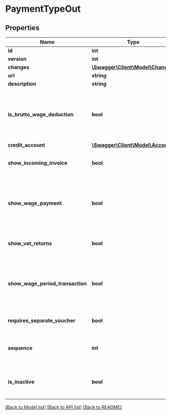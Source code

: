 # PaymentTypeOut

## Properties
Name | Type | Description | Notes
------------ | ------------- | ------------- | -------------
**id** | **int** |  | [optional] 
**version** | **int** |  | [optional] 
**changes** | [**\Swagger\Client\Model\Change[]**](Change.md) |  | [optional] 
**url** | **string** |  | [optional] 
**description** | **string** |  | 
**is_brutto_wage_deduction** | **bool** | true if it should be a deduction from the wage. The module PROVISIONSALARY is required to both view and change this setting | [optional] [default to false]
**credit_account** | [**\Swagger\Client\Model\Account**](Account.md) |  | 
**show_incoming_invoice** | **bool** | true if the payment type should be available in supplier invoices | [optional] [default to false]
**show_wage_payment** | **bool** | true if the payment type should be available in wage payments. The wage module is required to both view and change this setting | [optional] [default to false]
**show_vat_returns** | **bool** | true if the payment type should be available in vat returns | [optional] [default to false]
**show_wage_period_transaction** | **bool** | true if the payment type should be available in period transactionsThe wage module is required to both view and change this setting | [optional] [default to false]
**requires_separate_voucher** | **bool** | true if a separate voucher is required | [optional] [default to false]
**sequence** | **int** | determines in which order the types should be listed. No 1 is listed first | [optional] 
**is_inactive** | **bool** | true if the payment type should be hidden from available payment types | [optional] [default to false]

[[Back to Model list]](../../README.md#documentation-for-models) [[Back to API list]](../../README.md#documentation-for-api-endpoints) [[Back to README]](../../README.md)

